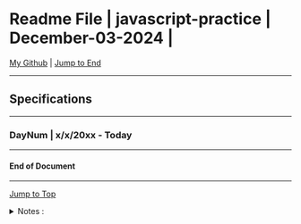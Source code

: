
<!-- markdownlint-disable MD033 -->
<!-- markdownlint-disable MD041 -->
<div id="top-of-doc"></div>

# Readme File | javascript-practice | December-03-2024 |

[My Github](https://github.com/popados) | [Jump to End](#end-of-doc)

***
## Specifications 

***

### DayNum | x/x/20xx - Today

***

#### End of Document

***

[Jump to Top](#top-of-doc)

<div id="end-of-doc"></div>

<details>
<summary>
Notes :
</summary>
</details>
  
